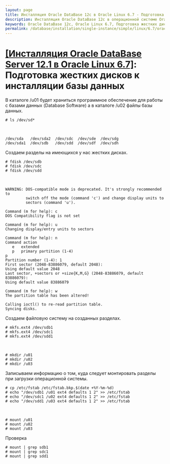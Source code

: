 ```yaml
---
layout: page
title: Инсталляция Oracle DataBase 12c в Oracle Linux 6.7 - Подготовка жестких дисков к инсталляции базы данных
description: Инсталляция Oracle DataBase 12c в операционной системе Oracle Linux 6.7 - Подготовка жестких дисков к инсталляции базы данных
keywords: Oracle DataBase 12c, Oracle Linux 6.7, Подготовка жестких дисков к инсталляции базы данных
permalink: /database/installation/single-instance/simple/linux/6.7/oracle/12.1/prepare-hdd-to-install-oracle/
---
```


# <a href="/database/installation/single-instance/simple/linux/6.7/oracle/12.1/">[Инсталляция Oracle DataBase Server 12.1 в Oracle Linux 6.7]</a>: Подготовка жестких дисков к инсталляции базы данных

В каталоге /u01 будет храниться программное обеспечение для работы с базами данных (Database Software) а в каталоге /u02 файлы базы данных.

    # ls /dev/sd*

<br/>

    /dev/sda   /dev/sda2  /dev/sdc  /dev/sde  /dev/sdg
    /dev/sda1  /dev/sdb   /dev/sdd  /dev/sdf  /dev/sdh

Создаем разделы на имеющихся у нас жестких дисках.

    # fdisk /dev/sdb
    # fdisk /dev/sdc
    # fdisk /dev/sdd

<br/>

    WARNING: DOS-compatible mode is deprecated. It's strongly recommended to
             switch off the mode (command 'c') and change display units to
             sectors (command 'u').

    Command (m for help): c
    DOS Compatibility flag is not set

    Command (m for help): u
    Changing display/entry units to sectors

    Command (m for help): n
    Command action
       e   extended
       p   primary partition (1-4)
    p
    Partition number (1-4): 1
    First sector (2048-83886079, default 2048):
    Using default value 2048
    Last sector, +sectors or +size{K,M,G} (2048-83886079, default 83886079):
    Using default value 83886079

    Command (m for help): w
    The partition table has been altered!

    Calling ioctl() to re-read partition table.
    Syncing disks.

Создаем файловую систему на созданных разделах.

    # mkfs.ext4 /dev/sdb1
    # mkfs.ext4 /dev/sdc1
    # mkfs.ext4 /dev/sdd1

<br/>

    # mkdir /u01
    # mkdir /u02
    # mkdir /u03

Записываем информацию о том, куда следует монтировать разделы при загрузки операционной системы.

    # cp /etc/fstab /etc/fstab.bkp.$(date +%Y-%m-%d)
    # echo "/dev/sdb1 /u01 ext4 defaults 1 2" >> /etc/fstab
    # echo "/dev/sdc1 /u02 ext4 defaults 1 2" >> /etc/fstab
    # echo "/dev/sdd1 /u03 ext4 defaults 1 2" >> /etc/fstab

<br/>

    # mount /u01
    # mount /u02
    # mount /u03

Проверка

    # mount | grep sdb1
    # mount | grep sdc1
    # mount | grep sdd1
